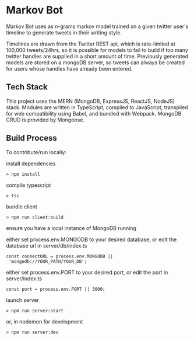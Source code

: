 # Markov Bot

Markov Bot uses as n-grams markov model trained on a given twitter user's timeline to generate tweets in their writing style.

Timelines are drawn from the Twitter REST api, which is rate-limited at 100,000 tweets/24hrs, so it is possible for models to fail to build if too many twitter handles are supplied in a short amount of time. Previously generated models are stored on a mongoDB server, so tweets can always be created for users whose handles have already been entered.

## Tech Stack

This project uses the MERN (MongoDB, ExpressJS, ReactJS, NodeJS) stack. Modules are written in TypeScript, compiled to JavaScript, transpiled for web compatibility using Babel, and bundled with Webpack. MongoDB CRUD is provided by Mongoose.

## Build Process

To contribute/run locally:

 install dependencies
<pre><code>> npm install </code></pre>

compile typescript
<pre><code>> tsc </code></pre>

bundle client
<pre><code>> npm run client:build </code></pre>

ensure you have a local instance of MongoDB running

either set process.env.MONGODB to your desired database, or edit the database url in server/db/index.ts

<pre><code>const connectURL = process.env.MONGODB ||
 'mongodb://YOUR_PATH/YOUR_DB';</code></pre>

either set process.env.PORT to your desired port, or edit the port in server/index.ts

<pre><code>const port = process.env.PORT || 3000;</code></pre>

launch server

<pre><code>> npm run server:start</code></pre>

or, in nodemon for development

<pre><code>> npm run server:dev</code></pre>